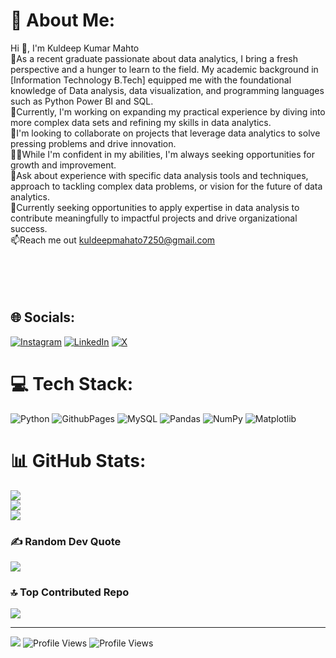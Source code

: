 # 💫 About Me:
Hi 👋, I'm Kuldeep Kumar Mahto<br>🔭As a recent graduate passionate about data analytics, I bring a fresh perspective and a hunger to learn to the field. My academic background in [Information Technology B.Tech] equipped me with the foundational knowledge of Data analysis, data visualization, and programming languages such as Python Power BI and SQL.<br>🌱Currently, I'm working on expanding my practical experience by diving into more complex data sets and refining my skills in data analytics.<br>👯I'm looking to collaborate on projects that leverage data analytics to solve pressing problems and drive innovation.<br>👨‍💻While I'm confident in my abilities, I'm always seeking opportunities for growth and improvement. <br>💬Ask about experience with specific data analysis tools and techniques, approach to tackling complex data problems, or vision for the future of data analytics.<br>🤝Currently seeking opportunities to apply expertise in data analysis to contribute meaningfully to impactful projects and drive organizational success.<br>📫Reach me out  kuldeepmahato7250@gmail.com<br><br><br><br><br>


## 🌐 Socials:
[![Instagram](https://img.shields.io/badge/Instagram-%23E4405F.svg?logo=Instagram&logoColor=white)](https://instagram.com/kuldeep7250) [![LinkedIn](https://img.shields.io/badge/LinkedIn-%230077B5.svg?logo=linkedin&logoColor=white)](https://www.linkedin.com/in/kuldeepkumarmahto/) [![X](https://img.shields.io/badge/X-black.svg?logo=X&logoColor=white)](https://x.com/@Kuldeep_7050) 

# 💻 Tech Stack:
![Python](https://img.shields.io/badge/python-3670A0?style=for-the-badge&logo=python&logoColor=ffdd54) ![GithubPages](https://img.shields.io/badge/github%20pages-121013?style=for-the-badge&logo=github&logoColor=white) ![MySQL](https://img.shields.io/badge/mysql-%2300000f.svg?style=for-the-badge&logo=mysql&logoColor=white) ![Pandas](https://img.shields.io/badge/pandas-%23150458.svg?style=for-the-badge&logo=pandas&logoColor=white) ![NumPy](https://img.shields.io/badge/numpy-%23013243.svg?style=for-the-badge&logo=numpy&logoColor=white) ![Matplotlib](https://img.shields.io/badge/Matplotlib-%23ffffff.svg?style=for-the-badge&logo=Matplotlib&logoColor=black)
# 📊 GitHub Stats:
![](https://github-readme-stats.vercel.app/api?username=Kuldeep7250&theme=dark&hide_border=false&include_all_commits=true&count_private=true)<br/>
![](https://github-readme-streak-stats.herokuapp.com/?user=Kuldeep7250&theme=dark&hide_border=false)<br/>
![](https://github-readme-stats.vercel.app/api/top-langs/?username=Kuldeep7250&theme=dark&hide_border=false&include_all_commits=true&count_private=true&layout=compact)

### ✍️ Random Dev Quote
![](https://quotes-github-readme.vercel.app/api?type=horizontal&theme=radical)

### 🔝 Top Contributed Repo
![](https://github-contributor-stats.vercel.app/api?username=Kuldeep7250&limit=5&theme=apprentice&combine_all_yearly_contributions=true)

---
[![](https://visitcount.itsvg.in/api?id=Kuldeep7250&icon=0&color=0)](https://visitcount.itsvg.in)
![Profile Views](https://komarev.com/ghpvc/?username=YourGitHubUsername&label=Profile%20views&color=0e75b6&style=flat)
![Profile Views](https://img.shields.io/badge/Profile%20views-123-blue)



<!-- Proudly created with GPRM ( https://gprm.itsvg.in ) -->
